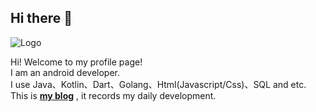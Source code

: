 ## Hi there 👋

![Logo](https://5b0988e595225.cdn.sohucs.com/images/20171011/cefc107b8ea84214b3d6a951a14e8d41.jpeg)

Hi! Welcome to my profile page!<br>
I am an android developer.<br>
I use Java、Kotlin、Dart、Golang、Html(Javascript/Css)、SQL and etc.<br>
This is **[my blog](https://www.jianshu.com/u/9178bdd8f353 "简书")** , it records my daily development.<br>
